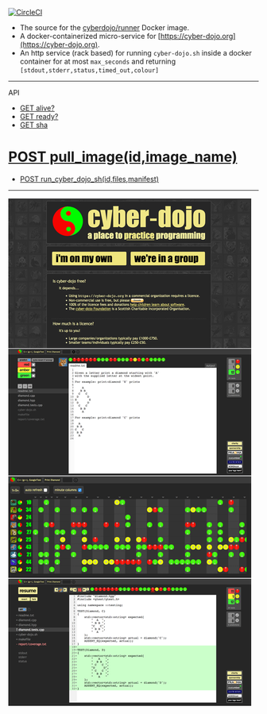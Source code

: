 [![CircleCI](https://circleci.com/gh/cyber-dojo/runner.svg?style=svg)](https://circleci.com/gh/cyber-dojo/runner)

- The source for the [cyberdojo/runner](https://hub.docker.com/r/cyberdojo/runner/tags) Docker image.
- A docker-containerized micro-service for [https://cyber-dojo.org](https://cyber-dojo.org).
- An http service (rack based) for running `cyber-dojo.sh` inside a docker container for at most `max_seconds` and returning `[stdout,stderr,status,timed_out,colour]`

***
API

* [GET alive?](docs/api.md#get-alive)  
* [GET ready?](docs/api.md#get-ready)
* [GET sha](docs/api.md#get-sha)
# [POST pull_image(id,image_name)](docs/api.md#post-pull_imageidimage_name)
* [POST run_cyber_dojo_sh(id,files,manifest)](docs/api.md#post-run_cyber_dojo_shidfilesmanifest)

***

![cyber-dojo.org home page](https://github.com/cyber-dojo/cyber-dojo/blob/master/shared/home_page_snapshot.png)
